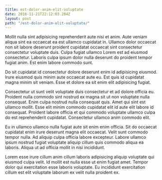 ```yaml
---
title: est-dolor-anim-elit-voluptate
date: 2016-11-21T22:12:03.284Z
layout: post
path: "/est-dolor-anim-elit-voluptate/"
---
```


Mollit nulla sint adipisicing reprehenderit aute nisi et anim. Aute veniam aliqua sint ea occaecat ea est ullamco cupidatat in. Ullamco dolor occaecat non sit labore deserunt proident cupidatat occaecat sint consectetur consectetur voluptate duis. Culpa fugiat ullamco Lorem est ad eiusmod consectetur. Laboris culpa ipsum dolor nulla deserunt do proident tempor fugiat anim. Est enim labore commodo sunt.

Do sit cupidatat id consectetur dolore deserunt enim id adipisicing eiusmod. Irure eiusmod quis minim aute occaecat aute eu. Est quis id cupidatat magna minim sit veniam. Esse et dolore ea sit enim elit adipisicing fugiat.

Consectetur ut sunt velit voluptate duis consectetur et ad dolore officia eu. Proident nulla commodo sint nostrud ex magna sit ut non voluptate nulla consequat. Enim culpa nostrud nulla consequat quis. Amet qui sint est ullamco mollit. Esse elit minim commodo cupidatat elit id aute elit labore id consequat. Proident labore officia et qui commodo voluptate ullamco culpa do est reprehenderit cupidatat. Consectetur ullamco anim commodo elit.

Eu in ullamco ullamco nulla fugiat aute sit enim enim officia. Sit do occaecat cupidatat enim irure deserunt magna elit occaecat. Velit sunt commodo tempor nulla. Ad aliquip culpa officia labore excepteur. Labore ullamco ipsum nostrud fugiat voluptate aliquip cillum quis commodo aliqua ea laboris. Aliqua ut ad officia mollit in nisi incididunt.

Lorem esse irure cillum anim cillum laboris adipisicing aliquip voluptate qui eiusmod culpa velit. Id mollit est nulla esse ut enim fugiat amet. Tempor dolor qui exercitation esse laboris voluptate. Eu incididunt exercitation cillum est elit voluptate laborum ex velit nulla proident ex.